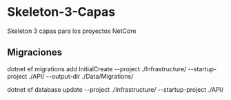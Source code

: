 # Skeleton-3-Capas
Skeleton 3 capas para los proyectos NetCore


## Migraciones
dotnet ef migrations add InitialCreate --project ./Infrastructure/ --startup-project ./API/ --output-dir ./Data/Migrations/

dotnet ef database update --project ./Infrastructure/ --startup-project ./API/  
